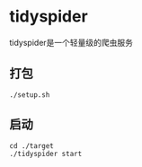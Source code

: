 # tidyspider
tidyspider是一个轻量级的爬虫服务

## 打包
```
./setup.sh
```

## 启动
```
cd ./target
./tidyspider start
```

